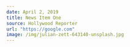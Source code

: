 ```yaml
---
date: April 2, 2019
title: News Item One
source: Hollywood Reporter
url: "https://google.com"
image: /img/julian-zett-643140-unsplash.jpg
---
```

